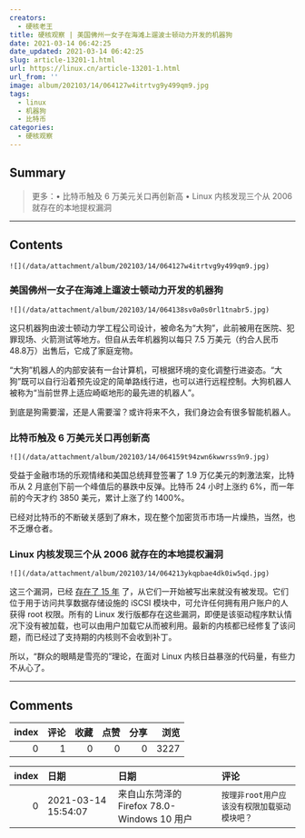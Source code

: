 ```yaml
---
creators:
  - 硬核老王
title: 硬核观察 | 美国佛州一女子在海滩上遛波士顿动力开发的机器狗
date: 2021-03-14 06:42:25
date_updated: 2021-03-14 06:42:25
slug: article-13201-1.html
url: https://linux.cn/article-13201-1.html
url_from: ''
image: album/202103/14/064127w4itrtvg9y499qm9.jpg
tags:
  - linux
  - 机器狗
  - 比特币
categories:
  - 硬核观察
---
```


## Summary

> 更多：• 比特币触及 6 万美元关口再创新高 • Linux 内核发现三个从 2006 就存在的本地提权漏洞

***

<!-- more -->

## Contents

`![](/data/attachment/album/202103/14/064127w4itrtvg9y499qm9.jpg)`

### 美国佛州一女子在海滩上遛波士顿动力开发的机器狗

`![](/data/attachment/album/202103/14/064138sv0a0s0rl1tnabr5.jpg)`

这只机器狗由波士顿动力学工程公司设计，被命名为“大狗”，此前被用在医院、犯罪现场、火箭测试等地方。但自从去年机器狗以每只 7.5 万美元（约合人民币 48.8万）出售后，它成了家庭宠物。

“大狗”机器人的内部安装有一台计算机，可根据环境的变化调整行进姿态。“大狗”既可以自行沿着预先设定的简单路线行进，也可以进行远程控制。大狗机器人被称为“当前世界上适应崎岖地形的最先进的机器人”。

到底是狗需要溜，还是人需要溜？或许将来不久，我们身边会有很多智能机器人。

### 比特币触及 6 万美元关口再创新高

`![](/data/attachment/album/202103/14/064159t94zwn6kwwrss9n9.jpg)`

受益于金融市场的乐观情绪和美国总统拜登签署了 1.9 万亿美元的刺激法案，比特币从 2 月底创下前一个峰值后的暴跌中反弹。比特币 24 小时上涨约 6%，而一年前的今天才约 3850 美元，累计上涨了约 1400%。

已经对比特币的不断破关感到了麻木，现在整个加密货币市场一片燥热，当然，也不乏爆仓者。

### Linux 内核发现三个从 2006 就存在的本地提权漏洞

`![](/data/attachment/album/202103/14/064213ykqpbae4dk0iw5qd.jpg)`

这三个漏洞，已经 [存在了 15 年](https://blog.grimm-co.com/2021/03/new-old-bugs-in-linux-kernel.html) 了，从它们一开始被写出来就没有被发现。它们位于用于访问共享数据存储设施的 iSCSI 模块中，可允许任何拥有用户账户的人获得 root 权限。所有的 Linux 发行版都存在这些漏洞，即便是该驱动程序默认情况下没有被加载，也可以由用户加载它从而被利用。最新的内核都已经修复了该问题，而已经过了支持期的内核则不会收到补丁。

所以，“群众的眼睛是雪亮的”理论，在面对 Linux 内核日益暴涨的代码量，有些力不从心了。

***

## Comments


|   index |   评论 |   收藏 |   点赞 |   分享 |   浏览 |
|--------:|-------:|-------:|-------:|-------:|-------:|
|       0 |      1 |      0 |      0 |      0 |   3227 |

|   index | 日期                | 日期                                        | 评论                                         |
|--------:|:--------------------|:--------------------------------------------|:---------------------------------------------|
|       0 | 2021-03-14 15:54:07 | 来自山东菏泽的 Firefox 78.0-Windows 10 用户 | `按理非root用户应该没有权限加载驱动模块吧？` |
